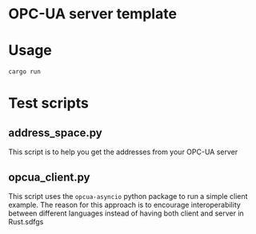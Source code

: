# OPC-UA server template

# Usage
```
cargo run
```

# Test scripts
## address_space.py
This script is to help you get the addresses from your OPC-UA server

## opcua_client.py
This script uses the `opcua-asyncio` python package to run a simple client example.
The reason for this approach is to encourage interoperability between different languages instead of having both client and server in Rust.sdfgs
